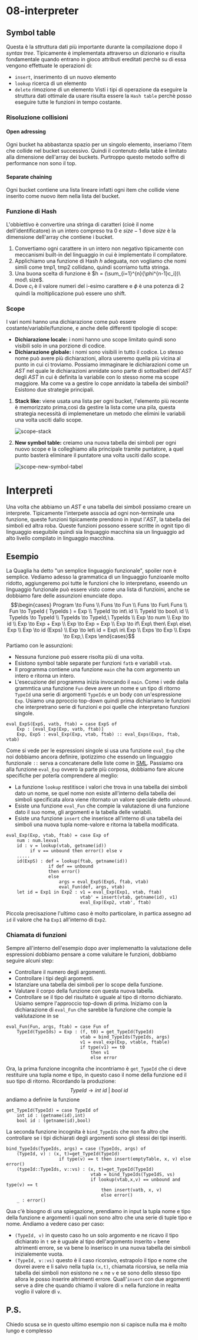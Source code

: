 # 08-interpreter
## Symbol table
Questa è la sttruttura dati più importante durante la compilazione dopo il *syntax tree*.
Tipicamente è implementata attraverso un dizionario e risulta fondamentale quando entrano in gioco attributi ereditati perchè su di essa vengono effettuate le operazioni di:
* `insert`, inserimento di un nuovo elemento
* `lookup` ricerca di un elemento
* `delete` rimozione di un elemento
Visti i tipi di operazione da eseguire la struttura dati ottimale da usare risulta essere la `Hash table` perchè posso eseguire tutte le funzioni in tempo costante.
### Risoluzione collisioni
#### Open adressing
Ogni bucket ha abbastanza spazio per un singolo elemento, inseriamo l'item che collide nel bucket successivo.
Quindi il contenuto della table è limitato alla dimensione dell'array dei buckets.
Purtroppo questo metodo soffre di performance non sono il top.
#### Separate chaining
Ogni bucket contiene una lista lineare infatti ogni item che collide viene inserito come nuovo item nella lista del bucket.
### Funzione di Hash
L'obbiettivo è convertire una stringa di caratteri (cioè il nome dell'identificatore) in un intero compreso tra 0 e $size-1$ dove $size$ è la dimensione dell'array che contiene i bucket.
1. Convertiamo ogni carattere in un intero non negativo tipicamente con meccanismi built-in del linguaggio in cui è implementato il compilatore.
2. Applichiamo una funzione di Hash $h$ adeguata, non vogliamo che nomi simili come tmp1, tmp2 collidano, quindi scorriamo tutta stringa.
3. Una buona scelta di funzione è $h = (\sum_{i=1}^{n}{\phi^{n-1}c_i})\ mod\ size$.
4. Dove $c_i$ è il valore numeri del i-esimo carattere e $\phi$ è una potenza di 2 quindi la moltiplicazione può essere uno shift.
### Scope
I vari nomi hanno una dichiarazione come può essere costante/variabile/funzione, e anche delle differenti tipologie di scope:
* **Dichiarazione locale:** i nomi hanno uno scope limitato quindi sono visibili solo in una porzione di codice.
* **Dichiarazione globale:** i nomi sono visibili in tutto il codice.
Lo stesso nome può avere più dichiarazioni, allora useremo quella più vicina al punto in cui ci troviamo.
Possiamo immaginare le dichiarazioni come un *AST* nel quale le dichiarazioni annidate sono parte di sottoalberi dell'*AST* degli *AST* in cui è definita la variabile con lo stesso nome ma scope maggiore.
Ma come va a gestire lo cope annidato la tabella dei simboli?
Esistono due strategie principali.
1. **Stack like:** viene usata una lista per ogni bucket, l'elemento più recente è memorizzato prima,così da gestire la lista come una pila, questa strategia necessità di implemenetare un metodo che elimini le variabili una volta usciti dallo scope.
   
   ![scope-stack](./img/08/nested-scope-stack.png)
   
2. **New symbol table:** creiamo una nuova tabella dei simboli per ogni nuovo scope e la colleghiamo alla principale tramite puntatore, a quel punto basterà eliminare il puntatore una volta usciti dallo scope.
   
   ![scope-new-symbol-tabel](./img/08/nested-scope-new.png)

# Interpreti
Una volta che abbiamo un *AST* e una tabella dei simboli possiamo creare un interprete.
Tipicamente l'interpete associa ad ogni non-terminale una funzione, queste funzioni tipicamente prendono in input l'*AST*, la tabella dei simboli ed altra roba.
Queste funzioni possono essere scritte in ognit tipo di linguaggio eseguibile quindi sia linguaggio macchina sia un linguaggio ad alto livello compilato in linguaggio macchina.
## Esempio
La Quaglia ha detto "un semplice linguaggio funzionale", spoiler non è semplice.
Vediamo adesso la grammatica di un linguaggio funzioanle molto ridotto, aggiungeremo poi tutte le funzioni che lo interpretano, eseendo un linguaggio funzionale può essere visto come una lista di funzioini, anche se dobbiamo fare delle assunzioni enunciate dopo.
$$\begin{cases} Program \to Funs \\ Funs \to Fun \\ Funs \to Fun\ Funs \\ Fun \to TypeId ( TypeIds ) = Exp \\ TypeId \to int\ id \\ TypeId \to bool\ id \\ TypeIds \to TypeId \\ TypeIds \to TypeId,\ TypeIds \\ Exp \to num \\ Exp \to id \\ Exp \to Exp + Exp \\ Exp \to Exp = Exp \\ Exp \to if\ Exp\ then\ Exp\ else\ Exp \\ Exp \to id (Exps) \\ Exp \to let\ id = Exp\ in\ Exp \\ Exps \to Exp \\ Exps \to Exp,\ Exps \end{cases}$$
Partiamo con le assunzioni:
* Nessuna funzione può essere risolta più di una volta.
* Esistono symbol table separate per funzioni `fatb` e variabili `vtab`.
* Il programma contiene una funzione `main` che ha com argomento un intero e ritorna un intero.
* L'esecuzione del programma inizia invocando il `main`.
Come i vede dalla grammtica una funzione `Fun` deve avere un nome e un tipo di ritorno `TypeId` una serie di argomenti `TypeIds` e un body con un'espressione `Exp`.
Usiamo una pproccio top-down quindi prima dichiariamo le funzioni che interpretrano serie di funzioni e poi quelle che interpretano funzioni singole.
````
eval_ExpS(ExpS, vatb, ftab) = case ExpS of
	Exp : [eval_Exp(Exp, vatb, ftab)]
	Exp, ExpS : eval_Exp(Exp, vtab, ftab) :: eval_Exps(Exps, ftab, vtab)
````
Come si vede per le espressioni singole si usa una funzione `eval_Exp` che noi dobbiamo ancora definire, ipotizzimo che essendo un linguaggio funzionale `::` serva a concatenare delle liste come in [SML](https://smlfamily.github.io/).
Passiamo ora alla funzione `eval_Exp` ovvero la parte più corposa, dobbiamo fare alcune specifiche per poterla comprendere al meglio:
* La funzione `lookup` restitisce i valori che trova in una tabella dei simboli dato un nome, se quel nome non esiste all'interno della tabella dei simboli specificata alora viene ritornato un valore speciale detto `unbound`. 
* Esiste una funzione `eval_Fun` che compie la valutazione di una funzione dato il suo nome, gli argomenti e la tabella delle variabili.
* Esiste una funzione `insert` che inserisce all'interno di una tabella dei simboli una nuova tupla nome-valore e ritorna la tabella modificata. 
````
eval_Exp(Exp, vtab, ftab) = case Exp of
	num : num.lexval
	id : v = lookup(vtab, getname(id))
		 if v == unbound then error() else v
	.....
	id(ExpS) : def = lookup(ftab, getname(id))
				if def == unbound
				then error()
				else
					args = eval_ExpS(ExpS, ftab, vtab)
					eval_Fun(def, args, vtab)
	let id = Exp1 in Exp2 : v1 = eval_Exp(Exp1, vtab, ftab)  
							vtab' = insert(vtab, getname(id), v1)  
							eval_Exp(Exp2, vtab', ftab)
````
Piccola precisazione l'ultimo caso è molto particolare, in partica assegno ad `id` il valore che ha `Exp1` all'interno di `Exp2`.
### Chiamata di funzioni
Sempre all'interno dell'esempio dopo aver implemenatto la valutazione delle espressioni dobbiamo pensare a come valuitare le funzioni, dobbiamo seguire alcuni step:
* Controllare il numero degli argomenti.
* Controllare i tipi degli argomenti.
* Istanziare una tabella dei simboli per lo scope della funzione.
* Valutare il corpo della funzione con questa nuova tabella.
* Controllare se il tipo del risultato è uguale al tipo di ritorno dichiarato.
Usiamo sempre l'approccio top-down di prima.
Iniziamo con la dichiarazione di `eval_Fun` che sarebbe la funzione che compie la vaklutazione in se
````
eval_Fun(Fun, args, ftab) = case Fun of
	TypeId(TypeIds) = Exp : (f, t0) = get_TypeId(TypeId)
							vtab = bind_TypeIds(TypeIds, args)
							v1 = eval_exp(Exp, vtable, ftable)
							if type(v1) == t0
								then v1
								else error
````
Ora, la prima funzione incognita che incontriamo è `get_TypeId` che ci deve restituire una tupla nome e tipo, in questo caso il nome della funzione ed il suo tipo di ritorno.
Ricordando la produzione:
$$TypeId \to int\ id\ |\ bool\ id$$
andiamo a definire la funzione
````
get_TypeId(TypeId) = case TypeId of
	int id : (getname(id),int)
	bool id : (getname(id),bool)
````
La seconda funzione incognita è `bind_TypeIds` che non fa altro che controllare se i tipi dichiarati degli argomenti sono gli stessi dei tipi inseriti.
````
bind_TypeIds(TypeIds, args) = case (TypeIds, args) of
	(TypeId, v) : (x, t)=get_TypeId(TypeId)
					if type(v) == t then insert(emptyTable, x, v) else error()
	(typeId::TypeIds, v::vs) : (x, t)=get_TypeId(TypeId)
								vtab = bind_TypeIds(TypeIdS, vs)
								if lookup(vtab,x,v) == unbound and type(v) == t
									then insert(vatb, x, v)
									else error()
	_ : error()
````
Qua c'è bisogno di una spiegazione, prendiamo in input la tupla nome e tipo della funzione e argomenti i quali non sono altro che una serie di tuple tipo e nome.
Andiamo a vedere caso per caso:
* `(TypeId, v)` in questo caso ho un solo argomento e ne ricavo il tipo dichiarato in `t` se è uguale al tipo dell'argomento inserito `v` bene altrimenti errore, se va bene lo inserisco in una nuova tabella dei simboli inizialemente vuota.
* `(TypeId, v::vs)` questo è il caso ricorsivo, estrapolo il tipo e nome che dovrei avere e li salvo nella tupla `(x,t)`, chiamata ricorsiva, se nella mia tabella dei simboli non esistono ne `x` ne `v` e se sono dello stesso tipo allora le posso inserire altrimenti errore.
  Quall'`insert` con due argomenti serve a dire che quando chiamo il valore di `x` nella funzione in realta voglio il valore di `v`.

## P.S.
Chiedo scusa se in questo ultimo esempio non si capisce nulla ma è molto lungo e complesso